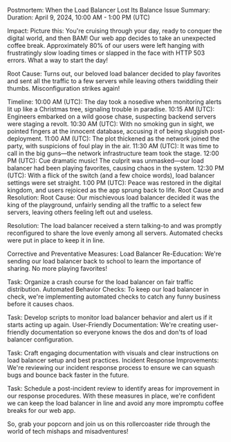 Postmortem: When the Load Balancer Lost Its Balance
Issue Summary:
Duration: April 9, 2024, 10:00 AM - 1:00 PM (UTC)

Impact: Picture this: You're cruising through your day, ready to conquer the digital world, and then BAM! Our web app decides to take an unexpected coffee break. Approximately 80% of our users were left hanging with frustratingly slow loading times or slapped in the face with HTTP 503 errors. What a way to start the day!

Root Cause: Turns out, our beloved load balancer decided to play favorites and sent all the traffic to a few servers while leaving others twiddling their thumbs. Misconfiguration strikes again!

Timeline:
10:00 AM (UTC): The day took a nosedive when monitoring alerts lit up like a Christmas tree, signaling trouble in paradise.
10:15 AM (UTC): Engineers embarked on a wild goose chase, suspecting backend servers were staging a revolt.
10:30 AM (UTC): With no smoking gun in sight, we pointed fingers at the innocent database, accusing it of being sluggish post-deployment.
11:00 AM (UTC): The plot thickened as the network joined the party, with suspicions of foul play in the air.
11:30 AM (UTC): It was time to call in the big guns—the network infrastructure team took the stage.
12:00 PM (UTC): Cue dramatic music! The culprit was unmasked—our load balancer had been playing favorites, causing chaos in the system.
12:30 PM (UTC): With a flick of the switch (and a few choice words), load balancer settings were set straight.
1:00 PM (UTC): Peace was restored in the digital kingdom, and users rejoiced as the app sprung back to life.
Root Cause and Resolution:
Root Cause: Our mischievous load balancer decided it was the king of the playground, unfairly sending all the traffic to a select few servers, leaving others feeling left out and useless.

Resolution: The load balancer received a stern talking-to and was promptly reconfigured to share the love evenly among all servers. Automated checks were put in place to keep it in line.

Corrective and Preventative Measures:
Load Balancer Re-Education: We're sending our load balancer back to school to learn the importance of sharing. No more playing favorites!

Task: Organize a crash course for the load balancer on fair traffic distribution.
Automated Behavior Checks: To keep our load balancer in check, we're implementing automated checks to catch any funny business before it causes chaos.

Task: Develop scripts to monitor load balancer behavior and alert us if it starts acting up again.
User-Friendly Documentation: We're creating user-friendly documentation so everyone knows the dos and don'ts of load balancer configuration.

Task: Craft engaging documentation with visuals and clear instructions on load balancer setup and best practices.
Incident Response Improvements: We're reviewing our incident response process to ensure we can squash bugs and bounce back faster in the future.

Task: Schedule a post-incident review to identify areas for improvement in our response procedures.
With these measures in place, we're confident we can keep the load balancer in line and avoid any more impromptu coffee breaks for our web app.

So, grab your popcorn and join us on this rollercoaster ride through the world of tech mishaps and misadventures!
